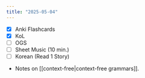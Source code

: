 ```yaml
---
title: "2025-05-04"
---
```


- [x] Anki Flashcards
- [x] KoL
- [ ] OGS
- [ ] Sheet Music (10 min.)
- [ ] Korean (Read 1 Story)

* Notes on [[context-free|context-free grammars]].